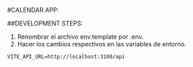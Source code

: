 #CALENDAR APP:

##DEVELOPMENT STEPS:
1. Renombrar el archivo env.template por .env.
2. Hacer los cambios respectivos en las variables de entorno.

```
VITE_API_URL=http://localhost:3100/api

```